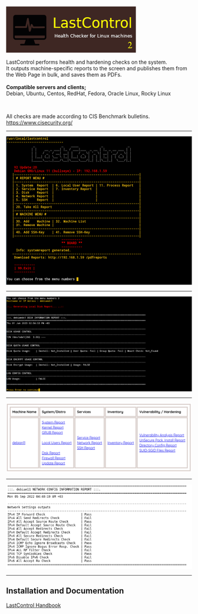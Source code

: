 ![alt text](images/lastcontrol_logo.png "LastControl")
<br>


LastControl performs health and hardening checks on the system.<br>
It outputs machine-specific reports to the screen and publishes them from the Web Page in bulk, and saves them as PDFs.<br>
<br>
**Compatible servers and clients;** <br>
Debian, Ubuntu, Centos, RedHat, Fedora, Oracle Linux, Rocky Linux<br>

<br>

All checks are made according to CIS Benchmark bulletins.<br>
https://www.cisecurity.org/

---

![alt text](images/LC_Manager_MainMenu.png "LastControl Reports TUI Screen")

---

![alt text](images/LC-TUI_Report-2.png "LastControl Reports TUI Screen")

---

![alt text](images/lastcontrol_allreports.png "LastControl Reports Web Screen")

---

![alt text](images/lastcontrol_report2.png "LastControl Network Report Web Screen")

---

## Installation and Documentation
[LastControl Handbook](https://github.com/eesmer/LastControl/blob/main/LastControl-HandBook.md)
